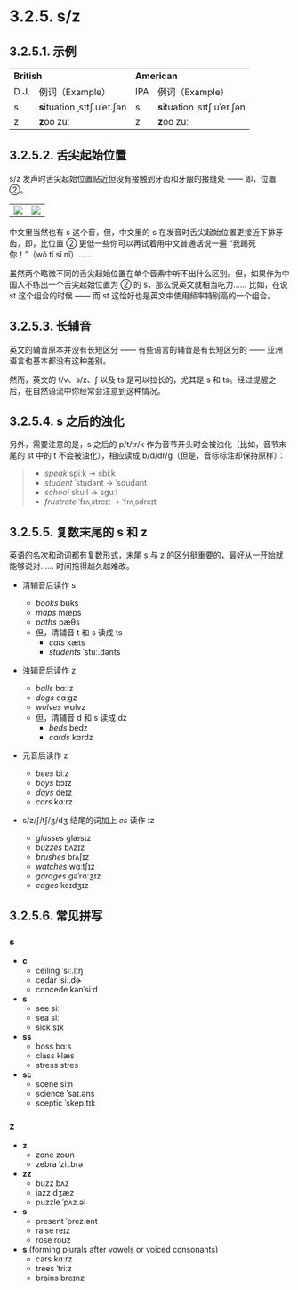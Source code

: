 # 3.2.5. <span class="pho">s</span>/<span class="pho">z</span>

## 3.2.5.1. 示例

<table>
<tbody>
<tr>
<td colspan="2"><strong>British</strong></td>
<td colspan="2"><strong>American</strong></td>
</tr>
<tr>
<td>D.J.</td>
<td>例词（Example）</td>
<td>IPA</td>
<td>例词（Example）</td>
</tr>
<tr>
<td><span class="pho">s</span><span class="speak-word-inline" data-audio-uk-male="/audios/uk_phonetics_sound_say_2023feb.mp3"></span></td>
<td><b>s</b>ituation <span class="pho alt">ˌsɪtʃ.uˈeɪ.ʃən</span><span class="speak-word-inline" data-audio-uk-female="/audios/situation-uk-female.mp3" data-audio-uk-male="/audios/situation-uk-male.mp3"></span></td>
<td><span class="pho">s</span><span class="speak-word-inline" data-audio-us-male="/audios/us_phonetics_sound_say_2023feb.mp3"></span></td>
<td><b>s</b>ituation <span class="pho alt">ˌsɪtʃ.uˈeɪ.ʃən</span><span class="speak-word-inline" data-audio-us-female="/audios/situation-us-female.mp3" data-audio-us-male="/audios/situation-us-male.mp3"></span></td>
</tr>
<tr>
<td><span class="pho">z</span><span class="speak-word-inline" data-audio-uk-male="/audios/uk_phonetics_sound_zoo_2023feb.mp3"></span></td>
<td><b>z</b>oo <span class="pho alt">zuː</span><span class="speak-word-inline" data-audio-uk-female="/audios/zoo-uk-female.mp3" data-audio-uk-male="/audios/zoo-uk-male.mp3"></span></td>
<td><span class="pho">z</span><span class="speak-word-inline" data-audio-us-male="/audios/us_phonetics_sound_zoo_2023feb.mp3"></span></td>
<td><b>z</b>oo <span class="pho alt">zuː</span><span class="speak-word-inline" data-audio-us-female="/audios/zoo-us-female.mp3" data-audio-us-male="/audios/zoo-us-male.mp3"></span></td>
</tr>
</tbody>
</table>

## 3.2.5.2. 舌尖起始位置

<span class="pho">s/z</span> 发声时舌尖起始位置贴近但没有接触到牙齿和牙龈的接缝处 —— 即，位置 ②。

<table>
<tbody>
<tr>
<td><img src="/images/articulator-tongue-tip-positions.svg"></img></td>
<td><img src="/images/articulator-tongue-tip-sz.svg"></img></td>
</tr>
</tbody>
</table>

中文里当然也有 <span class="pho">s</span> 这个音，但，中文里的 <span class="pho">s</span> 在发音时舌尖起始位置更接近下排牙齿，即，比位置 ② 更低一些你可以再试着用中文普通话说一遍 “我踢死你！”（<span class="pho">wǒ tī sǐ nǐ</span>）<span class="speak-word-inline" data-audio-other="/audios/我踢死你-zh-cn-male.mp3"></span>…… 

虽然两个略微不同的舌尖起始位置在单个音素中听不出什么区别。但，如果作为中国人不练出一个舌尖起始位置为 ② 的 <span class="pho">s</span><span class="speak-word-inline" data-audio-us-male="/audios/us_phonetics_sound_say_2023feb.mp3"></span>，那么说英文就相当吃力…… 比如，在说 <span class="pho">st</span> 这个组合的时候 —— 而 <span class="pho">st</span> 这恰好也是英文中使用频率特别高的一个组合。

## 3.2.5.3. 长辅音

英文的辅音原本并没有长短区分 —— 有些语言的辅音是有长短区分的 —— 亚洲语言也基本都没有这种差别。

然而，英文的 <span class="pho">f/v</span>、<span class="pho">s/z</span>、<span class="pho">ʃ</span> 以及 <span class="pho">ts</span> 是可以拉长的，尤其是 <span class="pho">s</span> 和 <span class="pho">ts</span>。经过提醒之后，在自然语流中你经常会注意到这种情况。

## 3.2.5.4. <span class="pho">s</span> 之后的浊化

另外，需要注意的是，<span class="pho">s</span> 之后的 <span class="pho">p/t/tr/k</span> 作为音节开头时会被浊化（比如，音节末尾的 <span class="pho">st</span> 中的 <span class="pho">t</span> 不会被浊化），相应读成 <span class="pho">b/d/dr/g</span>（但是，音标标注却保持原样）：

> * *speak* <span class="pho alt">spiːk</span> → <span class="pho alt">sbiːk</span><span class="speak-word-inline" data-audio-us-male="/audios/speak-us-male.mp3" data-audio-us-female="/audios/speak-us-female.mp3"></span>
> * *student* <span class="pho alt">ˈstudənt</span> → <span class="pho alt">ˈsdudənt</span><span class="speak-word-inline" data-audio-us-male="/audios/student-us-male.mp3" data-audio-us-female="/audios/student-us-female.mp3"></span>
> * *school* <span class="pho alt">skuːl</span> → <span class="pho alt">sguːl</span><span class="speak-word-inline" data-audio-us-male="/audios/school-us-male.mp3" data-audio-us-female="/audios/school-us-female.mp3"></span>
> * *frustrate* <span class="pho alt">ˈfrʌˌstreɪt</span> → <span class="pho alt">ˈfrʌˌsdreɪt</span><span class="speak-word-inline" data-audio-us-male="/audios/frustrate-us-male.mp3" data-audio-us-female="/audios/frustrate-us-female.mp3"></span>

## 3.2.5.5. 复数末尾的 <span class="pho">s</span> 和 <span class="pho">z</span>

英语的名次和动词都有复数形式，末尾 <span class="pho">s</span> 与 <span class="pho">z</span> 的区分挺重要的，最好从一开始就能够说对…… 时间拖得越久越难改。

* 清辅音后读作 <span class="pho">s</span>
  * *books* <span class="pho alt">bʊks</span><span class="speak-word-inline" data-audio-us-male="/audios/books-us-male.mp3" data-audio-us-female="/audios/books-us-female.mp3"></span>
  * *maps* <span class="pho alt">mæps</span><span class="speak-word-inline" data-audio-us-male="/audios/maps-us-male.mp3" data-audio-us-female="/audios/maps-us-female.mp3"></span>
  * *paths* <span class="pho alt">pæθs</span><span class="speak-word-inline" data-audio-us-male="/audios/paths-us-male.mp3" data-audio-us-female="/audios/paths-us-female.mp3"></span>
  * 但，清辅音 <span class="pho">t</span> 和 <span class="pho">s</span> 读成 <span class="pho">ts</span>
    * *cats* <span class="pho alt">kæts</span><span class="speak-word-inline" data-audio-us-male="/audios/cats-us-male.mp3" data-audio-us-female="/audios/cats-us-female.mp3"></span>
    * *students* <span class="pho alt">ˈstuː.dənts</span><span class="speak-word-inline" data-audio-us-male="/audios/students-us-male.mp3" data-audio-us-female="/audios/students-us-female.mp3"></span>

* 浊辅音后读作 <span class="pho">z</span>
  * *balls* <span class="pho alt">bɑːlz</span><span class="speak-word-inline" data-audio-us-male="/audios/balls-us-male.mp3" data-audio-us-female="/audios/balls-us-female.mp3"></span>
  * *dogs* <span class="pho alt">dɑːɡz</span><span class="speak-word-inline" data-audio-us-male="/audios/dogs-us-male.mp3" data-audio-us-female="/audios/dogs-us-female.mp3"></span>
  * *wolves* <span class="pho alt">wʊlvz</span><span class="speak-word-inline" data-audio-us-male="/audios/wolves-us-male.mp3" data-audio-us-female="/audios/wolves-us-female.mp3"></span>
  * 但，清辅音 <span class="pho">d</span> 和 <span class="pho">s</span> 读成 <span class="pho">dz</span>
    * *beds* <span class="pho alt">bedz</span><span class="speak-word-inline" data-audio-us-male="/audios/beds-us-male.mp3" data-audio-us-female="/audios/beds-us-female.mp3"></span>
    * *cards* <span class="pho alt">kɑrdz</span><span class="speak-word-inline" data-audio-us-male="/audios/cards-us-male.mp3" data-audio-us-female="/audios/cards-us-female.mp3"></span>

* 元音后读作 <span class="pho">z</span>
  * *bees* <span class="pho alt">biːz</span><span class="speak-word-inline" data-audio-us-male="/audios/bees-us-male.mp3" data-audio-us-female="/audios/bees-us-female.mp3"></span>
  * *boys* <span class="pho alt">bɔɪz</span><span class="speak-word-inline" data-audio-us-male="/audios/boys-us-male.mp3" data-audio-us-female="/audios/boys-us-female.mp3"></span>
  * *days* <span class="pho alt">deɪz</span><span class="speak-word-inline" data-audio-us-male="/audios/days-us-male.mp3" data-audio-us-female="/audios/days-us-female.mp3"></span>
  * *cars* <span class="pho alt">kɑːrz</span><span class="speak-word-inline" data-audio-us-male="/audios/cars-us-male.mp3" data-audio-us-female="/audios/cars-us-female.mp3"></span>

* <span class="pho">s</span>/<span class="pho">z</span>/<span class="pho">ʃ</span>/<span class="pho">tʃ</span>/<span class="pho">ʒ</span>/<span class="pho">dʒ</span> 结尾的词加上 *es* 读作 <span class="pho alt">ɪz</span>
  * *glasses* <span class="pho alt">ɡlæsɪz</span><span class="speak-word-inline" data-audio-us-male="/audios/glasses-us-male.mp3" data-audio-us-female="/audios/glasses-us-female.mp3"></span>
  * *buzzes* <span class="pho alt">bʌzɪz</span><span class="speak-word-inline" data-audio-us-male="/audios/buzzes-us-male.mp3" data-audio-us-female="/audios/buzzes-us-female.mp3"></span>
  * *brushes* <span class="pho alt">brʌʃɪz</span><span class="speak-word-inline" data-audio-us-male="/audios/brushes-us-male.mp3" data-audio-us-female="/audios/brushes-us-female.mp3"></span>
  * *watches* <span class="pho alt">wɑːtʃɪz</span><span class="speak-word-inline" data-audio-us-male="/audios/watches-us-male.mp3" data-audio-us-female="/audios/watches-us-female.mp3"></span>
  * *garages* <span class="pho alt">ɡəˈrɑːʒɪz</span><span class="speak-word-inline" data-audio-us-male="/audios/garages-us-male.mp3" data-audio-us-female="/audios/garages-us-female.mp3"></span>
  * *cages* <span class="pho alt">keɪdʒɪz</span><span class="speak-word-inline" data-audio-us-male="/audios/cages-us-male.mp3" data-audio-us-female="/audios/cages-us-female.mp3"></span>

## 3.2.5.6. 常见拼写

### <span class="pho">s</span>

* **c**
  * ceiling <span class="pho alt">ˈsiː.lɪŋ</span> <span class="speak-word-inline" data-audio-us-male="/audios/ceiling-us-male.mp3" data-audio-us-female="/audios/ceiling-us-female.mp3"></span>
  * cedar <span class="pho alt">ˈsiː.dɚ</span> <span class="speak-word-inline" data-audio-us-male="/audios/cedar-us-male.mp3" data-audio-us-female="/audios/cedar-us-female.mp3"></span>
  * concede <span class="pho alt">kənˈsiːd</span> <span class="speak-word-inline" data-audio-us-male="/audios/concede-us-male.mp3" data-audio-us-female="/audios/concede-us-female.mp3"></span>
* **s**
  * see <span class="pho alt">siː</span> <span class="speak-word-inline" data-audio-us-male="/audios/see-us-male.mp3" data-audio-us-female="/audios/see-us-female.mp3"></span>
  * sea <span class="pho alt">siː</span> <span class="speak-word-inline" data-audio-us-male="/audios/sea-us-male.mp3" data-audio-us-female="/audios/sea-us-female.mp3"></span>
  * sick <span class="pho alt">sɪk</span> <span class="speak-word-inline" data-audio-us-male="/audios/sick-us-male.mp3" data-audio-us-female="/audios/sick-us-female.mp3"></span>
* **ss**
  * boss <span class="pho alt">bɑːs</span> <span class="speak-word-inline"  data-audio-us-male="/audios/boss-us-male.mp3" data-audio-us-female="/audios/boss-us-female.mp3"></span>
  * class <span class="pho alt">klæs</span> <span class="speak-word-inline" data-audio-us-male="/audios/class-us-male.mp3" data-audio-us-female="/audios/class-us-female.mp3"></span>
  * stress <span class="pho alt">stres</span> <span class="speak-word-inline" data-audio-us-male="/audios/stress-us-male.mp3" data-audio-us-female="/audios/stress-us-female.mp3"></span>
* **sc**
  * scene <span class="pho alt">siːn</span> <span class="speak-word-inline" data-audio-us-male="/audios/scene-us-male.mp3" data-audio-us-female="/audios/scene-us-female.mp3"></span>
  * science <span class="pho alt">ˈsaɪ.əns</span> <span class="speak-word-inline" data-audio-us-male="/audios/science-us-male.mp3" data-audio-us-female="/audios/science-us-female.mp3"></span>
  * sceptic <span class="pho alt">ˈskep.tɪk</span> <span class="speak-word-inline" data-audio-us-male="/audios/sceptic-us-male.mp3" data-audio-us-female="/audios/sceptic-us-female.mp3"></span>

### <span class="pho">z</span>

* **z**
  * zone <span class="pho alt">zoʊn</span> <span class="speak-word-inline" data-audio-us-male="/audios/zone-us-male.mp3" data-audio-us-female="/audios/zone-us-female.mp3"></span>
  * zebra <span class="pho alt">ˈziː.brə</span> <span class="speak-word-inline" data-audio-us-male="/audios/zebra-us-male.mp3" data-audio-us-female="/audios/zebra-us-female.mp3"></span>
* **zz**
  * buzz <span class="pho alt">bʌz</span> <span class="speak-word-inline" data-audio-us-male="/audios/buzz-us-male.mp3" data-audio-us-female="/audios/buzz-us-female.mp3"></span>
  * jazz <span class="pho alt">dʒæz</span> <span class="speak-word-inline" data-audio-us-male="/audios/jazz-us-male.mp3" data-audio-us-female="/audios/jazz-us-female.mp3"></span>
  * puzzle <span class="pho alt">ˈpʌz.əl</span> <span class="speak-word-inline" data-audio-us-male="/audios/puzzle-us-male.mp3" data-audio-us-female="/audios/puzzle-us-female.mp3"></span>
* **s**
  * present <span class="pho alt">ˈprez.ənt</span> <span class="speak-word-inline" data-audio-us-male="/audios/present-us-male.mp3" data-audio-us-female="/audios/present-us-female.mp3"></span>
  * raise <span class="pho alt">reɪz</span> <span class="speak-word-inline" data-audio-us-male="/audios/raise-us-male.mp3" data-audio-us-female="/audios/raise-us-female.mp3"></span>
  * rose <span class="pho alt">roʊz</span> <span class="speak-word-inline" data-audio-us-male="/audios/rose-us-male.mp3" data-audio-us-female="/audios/rose-us-female.mp3"></span>
* **s** (forming plurals after vowels or voiced consonants)
  * cars <span class="pho alt">kɑːrz</span> <span class="speak-word-inline" data-audio-us-male="/audios/cars-us-male.mp3" data-audio-us-female="/audios/cars-us-female.mp3"></span>
  * trees <span class="pho alt">ˈtriːz</span> <span class="speak-word-inline" data-audio-us-male="/audios/trees-us-male.mp3" data-audio-us-female="/audios/trees-us-female.mp3"></span>
  * brains <span class="pho alt">breɪnz</span> <span class="speak-word-inline" data-audio-us-male="/audios/brains-us-male.mp3" data-audio-us-female="/audios/brains-us-female.mp3"></span>
